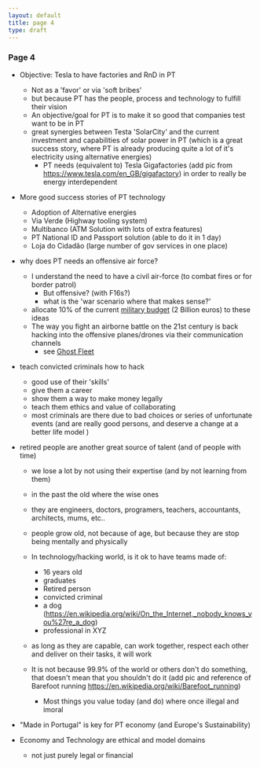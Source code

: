 ```yaml
---
layout: default
title: page 4
type: draft
---
```


### Page 4

* Objective: Tesla to have factories and RnD in PT
  * Not as a 'favor' or via 'soft bribes'
  * but because PT has the people, process and technology to fulfill their vision
  * An objective/goal for PT is to make it so good that companies test want to be in PT
  * great synergies between Testa 'SolarCity' and the current investment and capabilities of solar power in PT (which is a great success story, where PT is already producing quite a lot of it's electricity using alternative energies)
    * PT needs (equivalent to) Tesla Gigafactories (add pic from https://www.tesla.com/en_GB/gigafactory) in order to really be energy interdependent

* More good success stories of PT technology
  * Adoption of Alternative energies
  * Via Verde (Highway tooling system)
  * Multibanco (ATM Solution with lots of extra features)
  * PT National ID and Passport solution (able to do it in 1 day)
  * Loja do Cidadão (large number of gov services in one place)


* why does PT needs an offensive air force?
  * I understand the need to have a civil air-force (to combat fires or for border patrol)
    * But offensive? (with F16s?)
    * what is the 'war scenario where that makes sense?'
  * allocate 10% of the current [military budget](https://en.wikipedia.org/wiki/Portuguese_Armed_Forces) (2 Billion euros) to these ideas
  * The way you fight an airborne battle on the 21st century is back hacking into the offensive planes/drones via their communication channels
    * see [Ghost Fleet](https://www.amazon.co.uk/Ghost-Fleet-Novel-Next-World/dp/0544142845)

* teach convicted criminals how to hack
  * good use of their 'skills'
  * give them a career
  * show them a way to make money legally
  * teach them ethics and value of collaborating
  * most criminals are there due to bad choices or series of unfortunate events (and are really good persons, and deserve a change at a better life model )

* retired people are another great source of talent (and of people with time)
  * we lose a lot by not using their expertise (and by not learning from them)
  * in the past the old where the wise ones
  * they are engineers, doctors, programers, teachers, accountants, architects, mums, etc..
  * people grow old, not because of age, but because they are stop being mentally and physically
  * In technology/hacking world, is it ok to have teams made of:
    * 16 years old
    * graduates
    * Retired person
    * convicted criminal
    * a dog (https://en.wikipedia.org/wiki/On_the_Internet,_nobody_knows_you%27re_a_dog)
    * professional in XYZ
  * as long as they are capable, can work together, respect each other and deliver on their tasks, it will work

  * It is not because 99.9% of the world  or others don't do something, that doesn't mean that you shouldn't do it (add pic and reference of Barefoot running https://en.wikipedia.org/wiki/Barefoot_running)
    * Most things you value today (and do) where once illegal and imoral

* "Made in Portugal" is key for PT economy (and Europe's Sustainability)
* Economy and Technology are ethical and model domains
  * not just purely legal or financial
